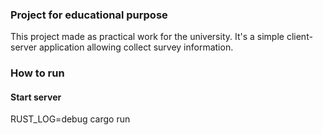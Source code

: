 ### Project for educational purpose

This project made as practical work for the university. It's a simple client-server application allowing collect survey information.

### How to run

#### Start server

RUST_LOG=debug cargo run